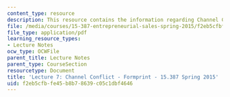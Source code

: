 ```yaml
---
content_type: resource
description: This resource contains the information regarding Channel Conflict - Formprint.
file: /media/courses/15-387-entrepreneurial-sales-spring-2015/f2eb5cfbfe45b8b78639c05c1dbf4646_MIT15_387S15_Lecture7.pdf
file_type: application/pdf
learning_resource_types:
- Lecture Notes
ocw_type: OCWFile
parent_title: Lecture Notes
parent_type: CourseSection
resourcetype: Document
title: 'Lecture 7: Channel Conflict - Formprint - 15.387 Spring 2015'
uid: f2eb5cfb-fe45-b8b7-8639-c05c1dbf4646
---
```

